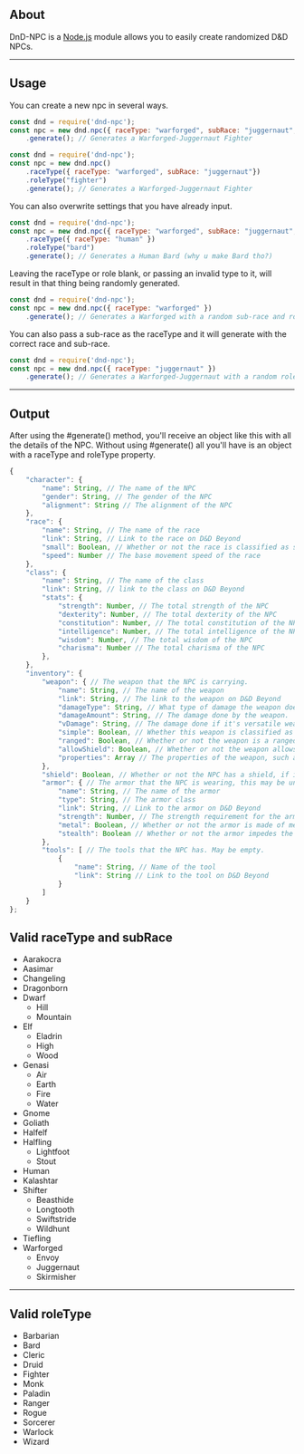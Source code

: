 ## About
DnD-NPC is a [Node.js](https://nodejs.org) module allows you to easily create randomized D&D NPCs.<br/>

---
## Usage
You can create a new npc in several ways.</br>
```js
const dnd = require('dnd-npc');
const npc = new dnd.npc({ raceType: "warforged", subRace: "juggernaut", roleType: "fighter"})
	.generate(); // Generates a Warforged-Juggernaut Fighter
```
```js
const dnd = require('dnd-npc');
const npc = new dnd.npc()
	.raceType({ raceType: "warforged", subRace: "juggernaut"})
	.roleType("fighter")
	.generate(); // Generates a Warforged-Juggernaut Fighter
```
You can also overwrite settings that you have already input.
```js
const dnd = require('dnd-npc');
const npc = new dnd.npc({ raceType: "warforged", subRace: "juggernaut", roleType: "fighter"})
	.raceType({ raceType: "human" })
	.roleType("bard")
	.generate(); // Generates a Human Bard (why u make Bard tho?)
```
Leaving the raceType or role blank, or passing an invalid type to it, will result in that thing being randomly generated.
```js
const dnd = require('dnd-npc');
const npc = new dnd.npc({ raceType: "warforged" })
	.generate(); // Generates a Warforged with a random sub-race and role.
```
You can also pass a sub-race as the raceType and it will generate with the correct race and sub-race.
```js
const dnd = require('dnd-npc');
const npc = new dnd.npc({ raceType: "juggernaut" })
	.generate(); // Generates a Warforged-Juggernaut with a random role.
```
---
## Output
After using the #generate() method, you'll receive an object like this with all the details of the NPC.
Without using #generate() all you'll have is an object with a raceType and roleType property.

```js
{
	"character": {
		"name": String, // The name of the NPC
		"gender": String, // The gender of the NPC
		"alignment": String // The alignment of the NPC
	},
	"race": {
		"name": String, // The name of the race
		"link": String, // Link to the race on D&D Beyond
		"small": Boolean, // Whether or not the race is classified as small
		"speed": Number // The base movement speed of the race
	},
	"class": {
		"name": String, // The name of the class
		"link": String, // link to the class on D&D Beyond
		"stats": {
			"strength": Number, // The total strength of the NPC
			"dexterity": Number, // The total dexterity of the NPC
			"constitution": Number, // The total constitution of the NPC
			"intelligence": Number, // The total intelligence of the NPC
			"wisdom": Number, // The total wisdom of the NPC
			"charisma": Number // The total charisma of the NPC
		},
	},
	"inventory": {
		"weapon": { // The weapon that the NPC is carrying.
			"name": String, // The name of the weapon
			"link": String, // The link to the weapon on D&D Beyond
			"damageType": String, // What type of damage the weapon does. Bludgeoning, Piercing, Slashing etc.
			"damageAmount": String, // The damage done by the weapon.
			"vDamage": String, // The damage done if it's versatile weapon being used two-handed
			"simple": Boolean, // Whether this weapon is classified as martial or simple
			"ranged": Boolean, // Whether or not the weapon is a ranged weapon
			"allowShield": Boolean, // Whether or not the weapon allows the use of a shield
			"properties": Array // The properties of the weapon, such as versatile, heavy etc. May be Empty.
		},
		"shield": Boolean, // Whether or not the NPC has a shield, if it does, this will instead be String with a link to shields on D&D Beyond
		"armor": { // The armor that the NPC is wearing, this may be undefined.
			"name": String, // The name of the armor
			"type": String, // The armor class
			"link": String, // Link to the armor on D&D Beyond
			"strength": Number, // The strength requirement for the armor
			"metal": Boolean, // Whether or not the armor is made of metal
			"stealth": Boolean // Whether or not the armor impedes the stealth of the NPC
		},
		"tools": [ // The tools that the NPC has. May be empty.
			{
				"name": String, // Name of the tool
				"link": String // Link to the tool on D&D Beyond
			}
		]
	}
};
```
## Valid raceType and subRace
- Aarakocra
- Aasimar
- Changeling
- Dragonborn
- Dwarf
	- Hill
	- Mountain
- Elf
	- Eladrin
	- High
	- Wood
- Genasi
	- Air
	- Earth
	- Fire
	- Water
- Gnome
- Goliath
- Halfelf
- Halfling
	- Lightfoot
	- Stout
- Human
- Kalashtar
- Shifter
	- Beasthide
	- Longtooth
	- Swiftstride
	- Wildhunt
- Tiefling
- Warforged
	- Envoy
	- Juggernaut
	- Skirmisher
---
## Valid roleType
- Barbarian
- Bard
- Cleric
- Druid
- Fighter
- Monk
- Paladin
- Ranger
- Rogue
- Sorcerer
- Warlock
- Wizard
